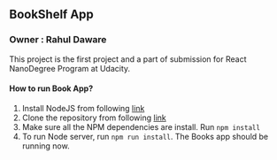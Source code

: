 ## BookShelf App
### Owner : Rahul Daware

This project is the first project and a part of submission for React NanoDegree Program at Udacity.

#### How to run Book App?

  1. Install NodeJS from following [link](https://nodejs.org/en/download/)
  2. Clone the repository from following [link](https://github.com/rahuldaware/react-project-1)
  3. Make sure all the NPM dependencies are install. Run ```npm install```
  4. To run Node server, run ```npm run install```. The Books app should be running now.
